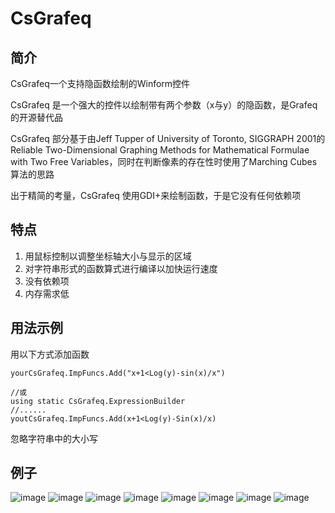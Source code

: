 # CsGrafeq
## 简介
CsGrafeq一个支持隐函数绘制的Winform控件

CsGrafeq 是一个强大的控件以绘制带有两个参数（x与y）的隐函数，是Grafeq的开源替代品

CsGrafeq 部分基于由Jeff Tupper of University of Toronto, SIGGRAPH 2001的Reliable Two-Dimensional Graphing Methods for Mathematical Formulae with Two Free Variables，同时在判断像素的存在性时使用了Marching Cubes算法的思路

出于精简的考量，CsGrafeq 使用GDI+来绘制函数，于是它没有任何依赖项

## 特点
1. 用鼠标控制以调整坐标轴大小与显示的区域
2. 对字符串形式的函数算式进行编译以加快运行速度
3. 没有依赖项
4. 内存需求低

## 用法示例
用以下方式添加函数
```
yourCsGrafeq.ImpFuncs.Add("x+1<Log(y)-sin(x)/x")

//或
using static CsGrafeq.ExpressionBuilder
//......
youtCsGrafeq.ImpFuncs.Add(x+1<Log(y)-Sin(x)/x)
```
忽略字符串中的大小写

## 例子

![image](https://github.com/jyswjjgdwtdtj/CsGrafeq/blob/main/ExampleImage/1.jpg)
![image](https://github.com/jyswjjgdwtdtj/CsGrafeq/blob/main/ExampleImage/2.jpg)
![image](https://github.com/jyswjjgdwtdtj/CsGrafeq/blob/main/ExampleImage/3.jpg)
![image](https://github.com/jyswjjgdwtdtj/CsGrafeq/blob/main/ExampleImage/4.jpg)
![image](https://github.com/jyswjjgdwtdtj/CsGrafeq/blob/main/ExampleImage/5.jpg)
![image](https://github.com/jyswjjgdwtdtj/CsGrafeq/blob/main/ExampleImage/6.jpg)
![image](https://github.com/jyswjjgdwtdtj/CsGrafeq/blob/main/ExampleImage/7.jpg)
![image](https://github.com/jyswjjgdwtdtj/CsGrafeq/blob/main/ExampleImage/8.jpg)
